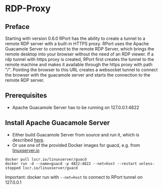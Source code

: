 # RDP-Proxy 

## Preface
Starting with version 0.6.0 RPort has the ability to create a tunnel to a remote RDP server with a built-in HTTPS proxy. 
RPort uses the Apache Guacamole Server to connect to the remote RDP Server, which brings the remote desktop into your browser without the need of an RDP viewer.
If a rdp tunnel with https proxy is created, RPort first creates the tunnel to the remote machine and makes it available through the https proxy with path "/".
Pointing the browser to this URL creates a websocket tunnel to connect the browser with the guacamole server and starts the connection to the remote RDP server.

## Prerequisites
* Apache Guacamole Server has to be running on 127.0.0.1:4822

## Install Apache Guacamole Server

* Either build Guacamole Server from source and run it, which is described [here](http://guacamole.incubator.apache.org/doc/gug/installing-guacamole.html).
* Or use one of the provided Docker images for guacd, e.g. from [linuxserver.io](https://docs.linuxserver.io/images/docker-guacd)
```
docker pull lscr.io/linuxserver/guacd
docker run -d --name=guacd -p 4822:4822 --net=host --restart unless-stopped lscr.io/linuxserver/guacd
```
Important: docker run with `--net=host` to connect to RPort tunnel on 127.0.0.1


